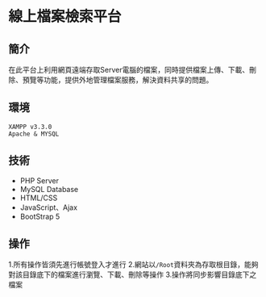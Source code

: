 # 線上檔案檢索平台

## 簡介

在此平台上利用網頁遠端存取Server電腦的檔案，同時提供檔案上傳、下載、刪除、預覽等功能，提供外地管理檔案服務，解決資料共享的問題。


## 環境
```
XAMPP v3.3.0
Apache & MYSQL
```

## 技術

+ PHP Server
+ MySQL Database
+ HTML/CSS
+ JavaScript、Ajax
+ BootStrap 5

## 操作

1.所有操作皆須先進行帳號登入才進行
2.網站以`/Root`資料夾為存取根目錄，能夠對該目錄底下的檔案進行瀏覽、下載、刪除等操作
3.操作將同步影響目錄底下之檔案





